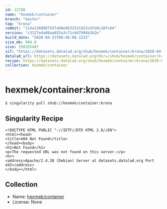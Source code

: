```yaml
---
id: 12780
name: "hexmek/container"
branch: "master"
tag: "krona"
commit: "114a1368967557a98e9632531923cd7e0c28fc64"
version: "c3127eda09aa055a3cf1c6d7994b3b2e"
build_date: "2020-04-23T08:46:00.153Z"
size_mb: 984.0
size: 350355487
sif: "https://datasets.datalad.org/shub/hexmek/container/krona/2020-04-23-114a1368-c3127eda/c3127eda09aa055a3cf1c6d7994b3b2e.sif"
datalad_url: https://datasets.datalad.org?dir=/shub/hexmek/container/krona/2020-04-23-114a1368-c3127eda/
recipe: https://datasets.datalad.org/shub/hexmek/container/krona/2020-04-23-114a1368-c3127eda/Singularity
collection: hexmek/container
---
```


# hexmek/container:krona

```bash
$ singularity pull shub://hexmek/container:krona
```

## Singularity Recipe

```singularity
<!DOCTYPE HTML PUBLIC "-//IETF//DTD HTML 2.0//EN">
<html><head>
<title>404 Not Found</title>
</head><body>
<h1>Not Found</h1>
<p>The requested URL was not found on this server.</p>
<hr>
<address>Apache/2.4.38 (Debian) Server at datasets.datalad.org Port 443</address>
</body></html>
```

## Collection

 - Name: [hexmek/container](https://github.com/hexmek/container)
 - License: None

